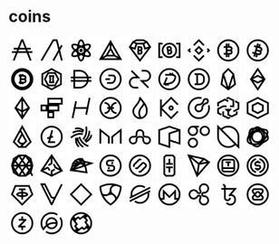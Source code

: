 # coins
<img src='./coins/ADA_2010.svg' width='48' height='48'/> <img src='./coins/ALGO_4030.svg' width='48' height='48'/> <img src='./coins/ATOM_3794.svg' width='48' height='48'/> <img src='./coins/BAT_1697.svg' width='48' height='48'/> <img src='./coins/BCD_2222.svg' width='48' height='48'/> <img src='./coins/BCH_1831.svg' width='48' height='48'/> <img src='./coins/BNB_1839.svg' width='48' height='48'/> <img src='./coins/BSV_3602.svg' width='48' height='48'/> <img src='./coins/BTC_1.svg' width='48' height='48'/> <img src='./coins/BTG_2083.svg' width='48' height='48'/> <img src='./coins/CRO_3635.svg' width='48' height='48'/> <img src='./coins/DAI_4943.svg' width='48' height='48'/> <img src='./coins/DASH_131.svg' width='48' height='48'/> <img src='./coins/DCR_1168.svg' width='48' height='48'/> <img src='./coins/DGB_109.svg' width='48' height='48'/> <img src='./coins/DOGE_74.svg' width='48' height='48'/> <img src='./coins/EOS_1765.svg' width='48' height='48'/> <img src='./coins/ETC_1321.svg' width='48' height='48'/> <img src='./coins/ETH_1027.svg' width='48' height='48'/> <img src='./coins/FTT_4195.svg' width='48' height='48'/> <img src='./coins/HEDG_3662.svg' width='48' height='48'/> <img src='./coins/HOT_2682.svg' width='48' height='48'/> <img src='./coins/HT_2502.svg' width='48' height='48'/> <img src='./coins/KCS_2087.svg' width='48' height='48'/> <img src='./coins/KMD_1521.svg' width='48' height='48'/> <img src='./coins/LEO_3957.svg' width='48' height='48'/> <img src='./coins/LINK_1975.svg' width='48' height='48'/> <img src='./coins/LSK_1214.svg' width='48' height='48'/> <img src='./coins/LTC_2.svg' width='48' height='48'/> <img src='./coins/MIOTA_1720.svg' width='48' height='48'/> <img src='./coins/MKR_1518.svg' width='48' height='48'/> <img src='./coins/NANO_1567.svg' width='48' height='48'/> <img src='./coins/NEO_1376.svg' width='48' height='48'/> <img src='./coins/OMG_1808.svg' width='48' height='48'/> <img src='./coins/ONT_2566.svg' width='48' height='48'/> <img src='./coins/PAX_3330.svg' width='48' height='48'/> <img src='./coins/QTUM_1684.svg' width='48' height='48'/> <img src='./coins/REP_1104.svg' width='48' height='48'/> <img src='./coins/RVN_2577.svg' width='48' height='48'/> <img src='./coins/SNX_2586.svg' width='48' height='48'/> <img src='./coins/SXP_4279.svg' width='48' height='48'/> <img src='./coins/THETA_2416.svg' width='48' height='48'/> <img src='./coins/TRX_1958.svg' width='48' height='48'/> <img src='./coins/TUSD_2563.svg' width='48' height='48'/> <img src='./coins/USDC_3408.svg' width='48' height='48'/> <img src='./coins/USDT_825.svg' width='48' height='48'/> <img src='./coins/VET_3077.svg' width='48' height='48'/> <img src='./coins/WAVES_1274.svg' width='48' height='48'/> <img src='./coins/XEM_873.svg' width='48' height='48'/> <img src='./coins/XLM_512.svg' width='48' height='48'/> <img src='./coins/XMR_328.svg' width='48' height='48'/> <img src='./coins/XRP_52.svg' width='48' height='48'/> <img src='./coins/XTZ_2011.svg' width='48' height='48'/> <img src='./coins/ZB_3351.svg' width='48' height='48'/> <img src='./coins/ZEC_1437.svg' width='48' height='48'/> <img src='./coins/ZEN_1698.svg' width='48' height='48'/> <img src='./coins/ZRX_1896.svg' width='48' height='48'/>
